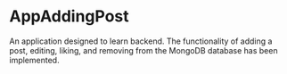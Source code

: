 # AppAddingPost
An application designed to learn backend. The functionality of adding a post, editing, liking, and removing from the MongoDB database has been implemented.

